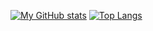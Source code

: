 [![My GitHub stats](https://github-readme-stats.vercel.app/api?username=ProgramminCat&theme=dracula)](https://github.com/anuraghazra/github-readme-stats)
[![Top Langs](https://github-readme-stats.vercel.app/api/top-langs/?username=ProgramminCat&layout=donut&theme=dracula)](https://github.com/anuraghazra/github-readme-stats)
